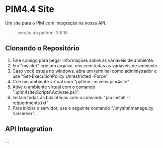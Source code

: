 # PIM4.4 Site
Um site para o PIM com integração na nossa API.
> versão do python: 3.9.10

## Clonando o Repositório
1. Fale comigo para pegar informações sobre as variáveis de ambiente.
2. Em "mysite/" crie um arquivo .env com todas as variáveis de ambiente.
3. Caso você esteja no windows, abra um terminal como administrador e use "Set-ExecutionPolicy Unrestricted -Force".
4. Crie um ambiente virtual com "python -m venv pim4site"
5. Ative o ambiente virtual com o comando ".\pim4site\Scripts\Activate.ps1".
6. Instale todas as bibliotecas com o comando "pip install -r requeriments.txt"
7. Para iniciar o servidor, use o seguinte comando ".\mysite\manage.py runserver".

## API Integration
...